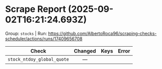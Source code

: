 # Scrape Report (2025-09-02T16:21:24.693Z)

Group: `stocks`  |  Run: https://github.com/AlbertoRoca96/scraping-checks-scheduler/actions/runs/17409656708

| Check | Changed | Keys | Error |
|---|:---:|:--|:--|
| `stock_ntdoy_global_quote` | — |  |  |
